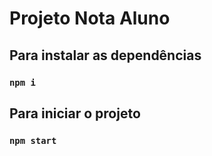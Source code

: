 # Projeto Nota Aluno

## Para instalar as dependências

### `npm i`

## Para iniciar o projeto

### `npm start`
